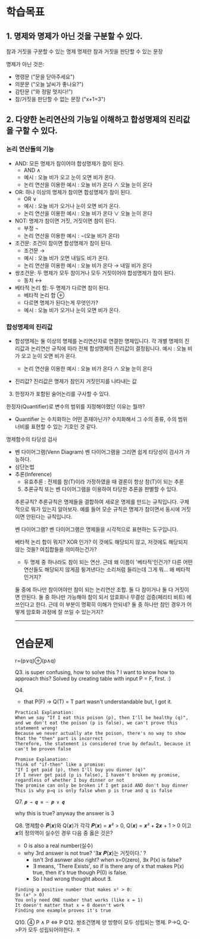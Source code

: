 # 학습목표

## 1. 명제와 명제가 아닌 것을 구분할 수 있다.

참과 거짓을 구분할 수 있는 명제
명제란 참과 거짓을 판단할 수 있는 문장

명제가 아닌 것은:
- 명령문 ("문을 닫아주세요")
- 의문문 ("오늘 날씨가 좋나요?") 
- 감탄문 ("와 정말 멋지다!")
- 참/거짓을 판단할 수 없는 문장 ("x+1=3")





## 2. 다양한 논리연산의 기능일 이해하고 합성명제의 진리값을 구할 수 있다.

### 논리 연산들의 기능
- AND: 모든 명제가 참이어야 합성명제가 참이 된다.
    - AND ∧
    - 예시 : 오늘 비가 오고 눈이 오면 비가 온다.
    - 논리 연산을 이용한 예시 : 오늘 비가 온다 ∧ 오늘 눈이 온다
- OR: 하나 이상의 명제가 참이면 합성명제가 참이 된다.
    - OR ∨  
    - 예시 : 오늘 비가 오거나 눈이 오면 비가 온다.
    - 논리 연산을 이용한 예시 : 오늘 비가 온다 ∨ 오늘 눈이 온다
- NOT: 명제가 참이면 거짓, 거짓이면 참이 된다.
    - 부정 ¬
    - 논리 연산을 이용한 예시 : ¬(오늘 비가 온다)
- 조건문: 조건이 참이면 합성명제가 참이 된다.
    - 조건문 →
    - 예시 : 오늘 비가 오면 내일도 비가 온다.
    - 논리 연산을 이용한 예시 : 오늘 비가 온다 → 내일 비가 온다
- 쌍조건문: 두 명제가 모두 참이거나 모두 거짓이어야 합성명제가 참이 된다.   
    - 동치 ↔
- 베타적 논리 합: 두 명제가 다르면 참이 된다.
    - 베타적 논리 합 ⊕  
    - 다르면 명제가 된다는게 무엇인가?
    - 예시 : 오늘 비가 오거나 눈이 오면 비가 온다.

### 합성명제의 진리값

- 합성명제는 둘 이상의 명제를 논리연산자로 연결한 명제입니다.
각 개별 명제의 진리값과 논리연산 규칙에 따라 전체 합성명제의 진리값이 결정됩니다.
예시 : 오늘 비가 오고 눈이 오면 비가 온다.
    - 논리 연산을 이용한 예시 : 오늘 비가 온다 ∧ 오늘 눈이 온다

- 진리값?
진리값은 명제가 참인지 거짓인지를 나타내는 값

<!--  합성명제라는게 정확히 뭐지? 

합성명제는 둘 이상의 명제를 논리연산자로 연결한 명제입니다.
각 개별 명제의 진리값과 논리연산 규칙에 따라 전체 합성명제의 진리값이 결정됩니다.
예시 : 오늘 비가 오고 눈이 오면 비가 온다.
    - 논리 연산을 이용한 예시 : 오늘 비가 온다 ∧ 오늘 눈이 온다

-->


<!-- What is 논리연산의 기능?
논리연산은 명제들을 결합하여 새로운 명제를 만드는 연산입니다.
- 명제들을 결합하는 이유는?
    - 컴퓨터가 복잡한 판단을 해나갈 수 있게 함
    - 여러 조건들을 조합하여 새로운 결론 도출 가능하다.

합성명제의 진리값의 뜻?
합성명제는 둘 이상의 명제를 논리연산자로 연결한 명제입니다.
각 개별 명제의 진리값과 논리연산 규칙에 따라 전체 합성명제의 진리값이 결정됩니다.
 -->


3. 한정자가 포함된 술어논리를 구사할 수 있다.

한정자(Quantifier)로 변수의 범위를 지정해야했던 이유는 뭘까?
* Quantifier 는 수치화하는 어떤 존재아닌가? 수치화해서 그 수의 종류, 수의 범위 너비를 표현할 수 있는 기호인 것 같다.

명제함수의 타당성 검사
- 벤 다이어그램(Venn Diagram)
벤 다이어그램을 그리면 쉽게 타당성이 검사가 가능하다.
- 삼단논법
- 추론(Inference)
    - 유효추론 : 전제를 참(T)이라 가정하였을 때 결론이 항상 참(T)이 되는 추론
    <!-- 예시가 뭘까? >
    - 추론 규칙
        - 결국 항진명제


4. 두 명제의 논리적 동치 여부를 판별 할 수 있다.

논리적 동치? 두 명제가 같은 진리값을 가지는 것. 두 명제가 True, 이거나 False를 함께 갖는걸 말하는건가?


<!-- 두 명제의 논리적 동치 여부 판별은 어떻게 하는가?

2. 논리법칙 활용:
- 드모르간 법칙
    - 드모르간의 주요 내용들은 또 이렇게 어찌 증명이 가능해지는 걸까? 신기하네

- 분배법칙
- 흡수법칙
- 결합법칙 등


 -->


5. 추론규칙 또는 벤 다이어그램을 이용하여 타당한 추론을 판별할 수 있다.

추론규칙? 추론규칙은 명제들을 결합하여 새로운 명제를 만드는 규칙입니다.
구체적으로 뭐가 있는지 알아보자.
예를 들어 모순 규칙은 명제가 참이면서 동시에 거짓이면 안된다는 규칙입니다.

벤 다이어그램? 벤 다이어그램은 명제들을 시각적으로 표현하는 도구입니다.




베타적 논리 합이 뭐지? XOR 인가? 이 것에도 해당되지 않고, 저것에도 해당되지 않는 것들?
여집합들을 의미하는건가?
- 두 명제 중 하나라도 참이 되는 연산.
근데 왜 이름이 '베타적'인건가? 다른 어떤 연산들도 해당되지 않게끔 튕겨낸다는 소리처럼 들리는데 그게 뭐...
왜 베타적인거지?

둘 중에 하나만 참이어야만 참이 되는 논리연산 조합. 둘 다 참이거나 둘 다 거짓이면 안된다. 둘 중 하나만 가능해야 참이 되서 암호화나 무결성 검증(페리티 비트) 에 쓰인다고 한다. 근데 이 부분이 명확히 이해가 안되네? 둘 중 하나만 참인 경우가 어떻게 암호화 과정에 잘 쓰일 수 있는거지?


---

# 연습문제 

r=(p∨q)⊕(p∧q)

Q3. is super confusing, how to solve this ? I want to know how to approach this?
Solved by creating table with input P = F, first. :)

Q4. 
- that P(F) -> Q(T) = T part wasn't understandable but, I got it.

```
Practical Explanation:
When we say "If I eat this poison (p), then I'll be healthy (q)", and we don't eat the poison (p is false), we can't prove this statement wrong!
Because we never actually ate the poison, there's no way to show that the "then" part is incorrect
Therefore, the statement is considered true by default, because it can't be proven false

Promise Explanation:
Think of "if-then" like a promise:
"If I get paid (p), then I'll buy you dinner (q)"
If I never get paid (p is false), I haven't broken my promise, regardless of whether I buy dinner or not
The promise can only be broken if I get paid AND don't buy dinner
This is why p→q is only false when p is true and q is false

```


<!-- Start from Q7 again, about the Logical Statement part 2025. 2. 24-->


Q7. `𝒑 → 𝒒 ≡ ~ 𝒑 ∨ 𝒒`

why this is true? anyway the answer is 3

Q8. 명제함수 𝑷(𝒙)와 Q(𝒙)가 각각 𝑷(𝒙) = 𝒙² > 0, Q(𝒙) = 𝒙² + 𝟐𝒙 + 1 > 0 이고 𝒙의 정의역이 실수인 경우 다음 중 옳은 것은?

- 0 is also a real number(실수)
- why 3rd answer is not true? '∃𝒙 𝑷(𝒙)는 거짓이다.' ? 
    - isn't 3rd asnwer also right? when x=0(zero), ∃x P(x) is false? 
    - ∃ means, 'There Exists', so if is there any of x that makes P(x) true, then it's true though P(0) is false.
    - So I had wrong thought about ∃.

```
Finding a positive number that makes x² > 0:
∃x (x² > 0)
You only need ONE number that works (like x = 1)
It doesn't matter that x = 0 doesn't work
Finding one example proves it's true
```

Q10. ④ P ∧ P ⇔ P
Q12. 쌍조건명제
양 방향이 모두 성립되는 명제. 
P->Q, Q->P가 모두 성립되어야한다.
ㅈ